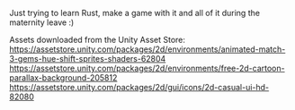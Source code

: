 Just trying to learn Rust, make a game with it and all of it during the maternity leave :)

Assets downloaded from the Unity Asset Store:
https://assetstore.unity.com/packages/2d/environments/animated-match-3-gems-hue-shift-sprites-shaders-62804
https://assetstore.unity.com/packages/2d/environments/free-2d-cartoon-parallax-background-205812
https://assetstore.unity.com/packages/2d/gui/icons/2d-casual-ui-hd-82080
